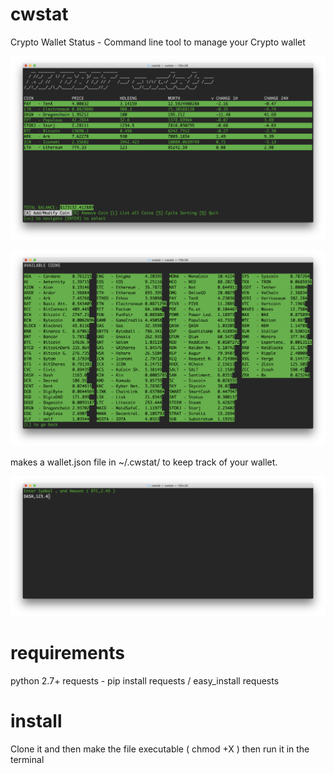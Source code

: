 # cwstat
Crypto Wallet Status - Command line tool to manage your Crypto wallet

![alt text](https://github.com/KINOBOT/cwstat/blob/master/cwstat_main.png)

![alt text](https://github.com/KINOBOT/cwstat/blob/master/cwstat_List.png)

makes a wallet.json file in ~/.cwstat/ to keep track of your wallet. 

![alt text](https://github.com/KINOBOT/cwstat/blob/master/cwstat_add.png)


# requirements
python 2.7+
requests - pip install requests / easy_install requests

# install
Clone it and then make the file executable ( chmod +X ) then run it in the terminal

